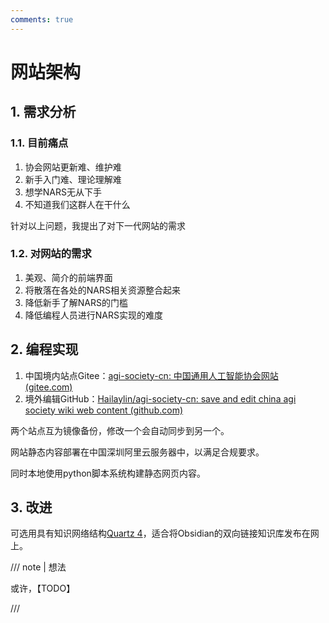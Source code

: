 ```yaml
---
comments: true
---
```


# 网站架构

## 1. 需求分析

### 1.1. 目前痛点

1. 协会网站更新难、维护难
2. 新手入门难、理论理解难
3. 想学NARS无从下手
4. 不知道我们这群人在干什么

针对以上问题，我提出了对下一代网站的需求

### 1.2. 对网站的需求

1. 美观、简介的前端界面
2. 将散落在各处的NARS相关资源整合起来
3. 降低新手了解NARS的门槛
4. 降低编程人员进行NARS实现的难度

## 2. 编程实现

1. 中国境内站点Gitee：[agi-society-cn: 中国通用人工智能协会网站 (gitee.com)](https://gitee.com/Hailay/agi-society-cn)
2. 境外编辑GitHub：[Hailaylin/agi-society-cn: save and edit china agi society wiki web content (github.com)](https://github.com/Hailaylin/agi-society-cn)

两个站点互为镜像备份，修改一个会自动同步到另一个。

网站静态内容部署在中国深圳阿里云服务器中，以满足合规要求。

同时本地使用python脚本系统构建静态网页内容。

## 3. 改进

可选用具有知识网络结构[Quartz 4](https://quartz.jzhao.xyz/)，适合将Obsidian的双向链接知识库发布在网上。

/// note | 想法

或许，【TODO】

///
